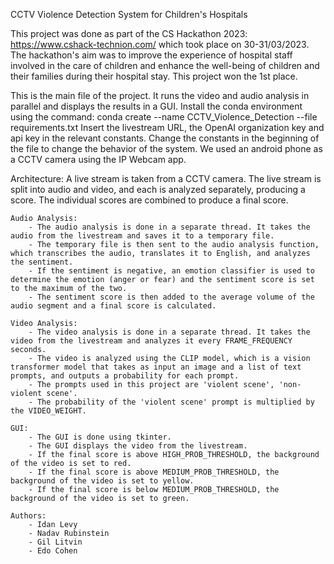 CCTV Violence Detection System for Children's Hospitals

This project was done as part of the CS Hackathon 2023: https://www.cshack-technion.com/ which took place on 30-31/03/2023.
The hackathon's aim was to improve the experience of hospital staff involved in the care of children and enhance the well-being of children and their families during their hospital stay.
This project won the 1st place.

This is the main file of the project. It runs the video and audio analysis in parallel and displays the results in a GUI.
Install the conda environment using the command: conda create --name CCTV_Violence_Detection --file requirements.txt
Insert the livestream URL, the OpenAI organization key and api key in the relevant constants.
Change the constants in the beginning of the file to change the behavior of the system. 
We used an android phone as a CCTV camera using the IP Webcam app.

Architecture:
    A live stream is taken from a CCTV camera.
    The live stream is split into audio and video, and each is analyzed separately, producing a score.
    The individual scores are combined to produce a final score.

    Audio Analysis:
        - The audio analysis is done in a separate thread. It takes the audio from the livestream and saves it to a temporary file.
        - The temporary file is then sent to the audio analysis function, which transcribes the audio, translates it to English, and analyzes the sentiment.
        - If the sentiment is negative, an emotion classifier is used to determine the emotion (anger or fear) and the sentiment score is set to the maximum of the two.
        - The sentiment score is then added to the average volume of the audio segment and a final score is calculated.

    Video Analysis:
        - The video analysis is done in a separate thread. It takes the video from the livestream and analyzes it every FRAME_FREQUENCY seconds.
        - The video is analyzed using the CLIP model, which is a vision transformer model that takes as input an image and a list of text prompts, and outputs a probability for each prompt.
        - The prompts used in this project are 'violent scene', 'non-violent scene'.
        - The probability of the 'violent scene' prompt is multiplied by the VIDEO_WEIGHT.
    
    GUI:
        - The GUI is done using tkinter.
        - The GUI displays the video from the livestream.
        - If the final score is above HIGH_PROB_THRESHOLD, the background of the video is set to red.
        - If the final score is above MEDIUM_PROB_THRESHOLD, the background of the video is set to yellow.
        - If the final score is below MEDIUM_PROB_THRESHOLD, the background of the video is set to green.

    Authors:
        - Idan Levy
        - Nadav Rubinstein
        - Gil Litvin
        - Edo Cohen